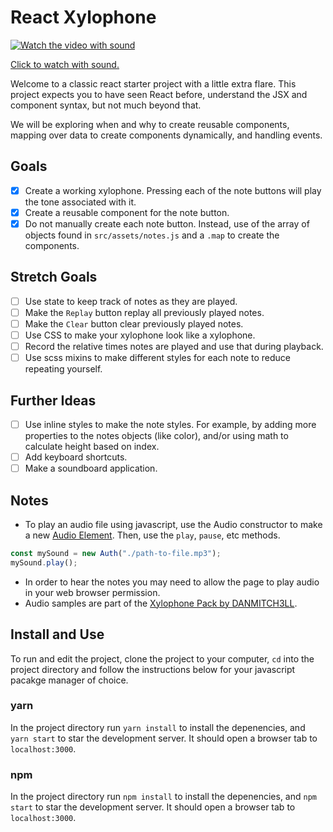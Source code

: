 # React Xylophone

[![Watch the video with sound](react-xylophone.gif)](https://i.imgur.com/0Kdebrl.mp4)

[Click to watch with sound.](https://i.imgur.com/0Kdebrl.mp4)

Welcome to a classic react starter project with a little extra flare. This project expects you to have seen React before, understand the JSX and component syntax, but not much beyond that.

We will be exploring when and why to create reusable components, mapping over data to create components dynamically, and handling events.

## Goals

- [x] Create a working xylophone. Pressing each of the note buttons will play the tone associated with it.
- [x] Create a reusable component for the note button.
- [x] Do not manually create each note button. Instead, use of the array of objects found in `src/assets/notes.js` and a `.map` to create the components.

## Stretch Goals

- [ ] Use state to keep track of notes as they are played.
- [ ] Make the `Replay` button replay all previously played notes.
- [ ] Make the `Clear` button clear previously played notes.
- [ ] Use CSS to make your xylophone look like a xylophone.
- [ ] Record the relative times notes are played and use that during playback.
- [ ] Use scss mixins to make different styles for each note to reduce repeating yourself.

## Further Ideas

- [ ] Use inline styles to make the note styles. For example, by adding more properties to the notes objects (like color), and/or using math to calculate height based on index.
- [ ] Add keyboard shortcuts.
- [ ] Make a soundboard application.

## Notes

- To play an audio file using javascript, use the Audio constructor to make a new [Audio Element](https://developer.mozilla.org/en-US/docs/Web/API/HTMLAudioElement). Then, use the `play`, `pause`, etc methods.

```js
const mySound = new Auth("./path-to-file.mp3");
mySound.play();
```

- In order to hear the notes you may need to allow the page to play audio in your web browser permission.
- Audio samples are part of the [Xylophone Pack by DANMITCH3LL](https://freesound.org/people/DANMITCH3LL/packs/14220/).

## Install and Use

To run and edit the project, clone the project to your computer, `cd` into the project directory and follow the instructions below for your javascript pacakge manager of choice.

### yarn

In the project directory run `yarn install` to install the depenencies, and `yarn start` to star the development server. It should open a browser tab to `localhost:3000`.

### npm

In the project directory run `npm install` to install the depenencies, and `npm start` to star the development server. It should open a browser tab to `localhost:3000`.
